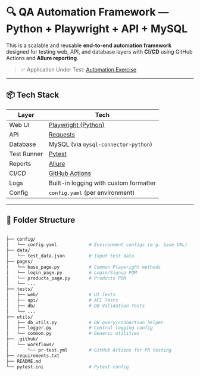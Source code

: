 # 🔍 QA Automation Framework — Python + Playwright + API + MySQL

This is a scalable and reusable **end-to-end automation framework** designed for testing web, API, and database layers with **CI/CD** using GitHub Actions and **Allure reporting**.

> ✅ Application Under Test: [Automation Exercise](https://www.automationexercise.com)

---

## 📦 Tech Stack

| Layer         | Tech                                   |
|---------------|----------------------------------------|
| Web UI        | [Playwright (Python)](https://playwright.dev/python/) |
| API           | [Requests](https://docs.python-requests.org/) |
| Database      | MySQL (via `mysql-connector-python`)   |
| Test Runner   | [Pytest](https://docs.pytest.org/)     |
| Reports       | [Allure](https://docs.qameta.io/allure/) |
| CI/CD         | [GitHub Actions](https://github.com/features/actions) |
| Logs          | Built-in logging with custom formatter |
| Config        | `config.yaml` (per environment)        |

---

## 📁 Folder Structure

```bash
.
├── config/
│   └── config.yaml            # Environment configs (e.g. base URL)
├── data/
│   └── test_data.json         # Input test data
├── pages/
│   └── base_page.py           # Common Playwright methods
│   └── login_page.py          # Login/Signup POM
│   └── products_page.py       # Products POM
│   └── ...
├── tests/
│   ├── web/                   # UI Tests
│   ├── api/                   # API Tests
│   ├── db/                    # DB Validation Tests
│   └── ...
├── utils/
│   ├── db_utils.py            # DB query/connection helper
│   ├── logger.py              # Central logging config
│   └── common.py              # Generic utilities
├── .github/
│   └── workflows/
│       └── pr-test.yml        # GitHub Actions for PR testing
├── requirements.txt
├── README.md
└── pytest.ini                 # Pytest config
